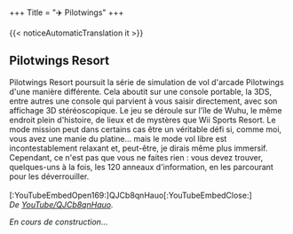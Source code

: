 +++
Title = "✈️ Pilotwings"
+++

{{< noticeAutomaticTranslation it >}}



## Pilotwings Resort

Pilotwings Resort poursuit la série de simulation de vol d'arcade Pilotwings d'une manière différente. Cela aboutit sur une console portable, la 3DS, entre autres une console qui parvient à vous saisir directement, avec son affichage 3D stéréoscopique. Le jeu se déroule sur l'île de Wuhu, le même endroit plein d'histoire, de lieux et de mystères que Wii Sports Resort. Le mode mission peut dans certains cas être un véritable défi si, comme moi, vous avez une manie du platine... mais le mode vol libre est incontestablement relaxant et, peut-être, je dirais même plus immersif. Cependant, ce n'est pas que vous ne faites rien : vous devez trouver, quelques-uns à la fois, les 120 anneaux d'information, en les parcourant pour les déverrouiller.  
<br/>[:YouTubeEmbedOpen169:]QJCb8qnHauo[:YouTubeEmbedClose:]  
<cite>De <a href="https://youtu.be/QJCb8qnHauo">YouTube/QJCb8qnHauo</a>.</cite>

_En cours de construction..._